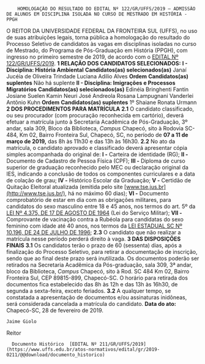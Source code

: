         HOMOLOGAÇÃO DO RESULTADO DO EDITAL Nº 122/GR/UFFS/2019 – ADMISSÃO DE ALUNOS EM DISCIPLINA ISOLADA NO CURSO DE MESTRADO EM HISTÓRIA - PPGH  

 O REITOR DA UNIVERSIDADE FEDERAL DA FRONTEIRA SUL (UFFS), no uso de suas atribuições legais, torna pública a homologação do resultado do Processo Seletivo de candidatos às vagas em disciplinas isoladas no curso de Mestrado, do Programa de Pós-Graduação em História (PPGH), com ingresso no primeiro semestre de 2019, de acordo com o [EDITAL Nº 122/GR/UFFS/2019](https://www.uffs.edu.br/atos-normativos/edital/gr/2019-0122).  **1 RELAÇÃO DOS CANDIDATOS SELECIONADOS:** **I - Disciplina: História Ambiental**     **Candidatos(as) selecionados(as)**     Janaí Jucéia de Oliveira Trindade     Luciana Adilio Alves           **Ordem**   **Candidatos(as) suplentes**         Não há suplente     **II - Disciplina: Imigrações e Processos Migratórios**     **Candidatos(as) selecionados(as)**     Edinéia Bringhenti Fantin     Josiane Suelen Kamin     Neuri José Andreola     Rosana Lampugnani     Vanderlei Antônio Kuhn           **Ordem**   **Candidatos(as) suplentes**     1º   Shaiane Ronata Urmann      **2 DOS PROCEDIMENTOS PARA MATRÍCULA** **2.1**  O candidato classificado, ou seu procurador (com procuração reconhecida em cartório), deverá efetuar a matrícula junto à Secretaria Acadêmica de Pós-Graduação, 3º andar, sala 309, Bloco da Biblioteca, *Campus*  Chapecó, sito à Rodovia SC-484, Km 02, Bairro Fronteira Sul, Chapecó, SC, no período de **07 a 11 de março de 2019,** das 8h às 11h30 e das 13h às 16h30. **2.2**  No ato da matrícula, o candidato aprovado e classificado deverá apresentar cópia simples acompanhada do original de: **I -**  Carteira de identidade (RG); **II -**  Documento de Cadastro de Pessoa Física (CPF); **III -**  Diploma de curso superior de graduação reconhecido pelo MEC ou declaração original da IES, indicando a conclusão de todos os componentes curriculares e a data de colação de grau; **IV -**  Histórico Escolar da Graduação; **V -**  Certidão de Quitação Eleitoral atualizada (emitida pelo site [www.tse.jus.br](http://www.tse.jus.br/), há no máximo 60 dias); **VI -**  Documento comprobatório de estar em dia com as obrigações militares, para candidatos do sexo masculino entre 18 e 45 anos, nos termos do art. 5º da [LEI Nº 4.375, DE 17 DE AGOSTO DE 1964](http://www.planalto.gov.br/ccivil_03/LEIS/L4375.htm) (Lei do Serviço Militar); **VII -**  Comprovante de vacinação contra a Rubéola para candidatas do sexo feminino com idade até 40 anos, nos termos da [LEI ESTADUAL SC Nº 10.196, DE 24 DE JULHO DE 1996](http://leis.alesc.sc.gov.br/html/1996/10196_1996_lei.html); **2.3**  O candidato que não realizar a matrícula nesse período perderá direito à vaga.  **3 DAS DISPOSIÇÕES FINAIS** **3.1**  Os candidatos terão o prazo de 60 (sessenta) dias, após a finalização do Processo Seletivo, para retirar a documentação de inscrição, sendo que ao final deste prazo será inutilizada. Os documentos poderão ser retirados na Secretaria Acadêmica da Pós-graduação, sala 309, 3ª andar, bloco da Biblioteca, *Campus*  Chapecó, sito à Rod. SC 484 Km 02, Bairro Fronteira Sul, CEP 89815-899, Chapecó-SC. O horário para retirada dos documentos fica estabelecido das 8h às 12h e das 13h às 16h30, de segunda a sexta-feira, exceto feriados. **3.2**  A qualquer tempo, se constatada a apresentação de documentos e/ou assinaturas inidôneas, será considerada cancelada a matrícula do candidato.      **Data do ato:** Chapecó-SC, 28 de fevereiro de 2019.   
 

    Jaime Giolo   
 Reitor 

      Documento Histórico  [EDITAL Nº 211/GR/UFFS/2019](https://www.uffs.edu.br/atos-normativos/edital/gr/2019-0211/@@download/documento_historico)     
      